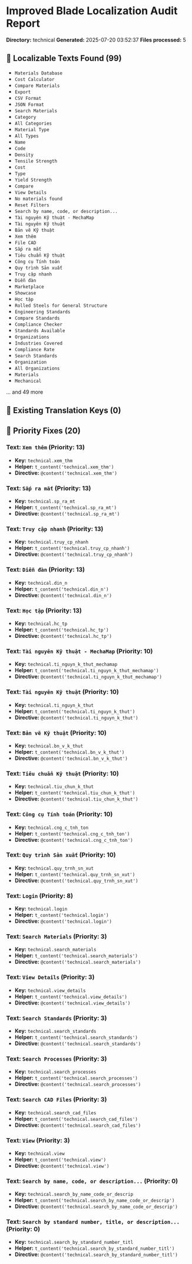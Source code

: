 # Improved Blade Localization Audit Report

**Directory:** technical
**Generated:** 2025-07-20 03:52:37
**Files processed:** 5

## 📝 Localizable Texts Found (99)

- `Materials Database`
- `Cost Calculator`
- `Compare Materials`
- `Export`
- `CSV Format`
- `JSON Format`
- `Search Materials`
- `Category`
- `All Categories`
- `Material Type`
- `All Types`
- `Name`
- `Code`
- `Density`
- `Tensile Strength`
- `Cost`
- `Type`
- `Yield Strength`
- `Compare`
- `View Details`
- `No materials found`
- `Reset Filters`
- `Search by name, code, or description...`
- `Tài nguyên Kỹ thuật - MechaMap`
- `Tài nguyên Kỹ thuật`
- `Bản vẽ Kỹ thuật`
- `Xem thêm`
- `File CAD`
- `Sắp ra mắt`
- `Tiêu chuẩn Kỹ thuật`
- `Công cụ Tính toán`
- `Quy trình Sản xuất`
- `Truy cập nhanh`
- `Diễn đàn`
- `Marketplace`
- `Showcase`
- `Học tập`
- `Rolled Steels for General Structure`
- `Engineering Standards`
- `Compare Standards`
- `Compliance Checker`
- `Standards Available`
- `Organizations`
- `Industries Covered`
- `Compliance Rate`
- `Search Standards`
- `Organization`
- `All Organizations`
- `Materials`
- `Mechanical`

... and 49 more

## 🔑 Existing Translation Keys (0)


## 🎯 Priority Fixes (20)

### Text: `Xem thêm` (Priority: 13)
- **Key:** `technical.xem_thm`
- **Helper:** `t_content('technical.xem_thm')`
- **Directive:** `@content('technical.xem_thm')`

### Text: `Sắp ra mắt` (Priority: 13)
- **Key:** `technical.sp_ra_mt`
- **Helper:** `t_content('technical.sp_ra_mt')`
- **Directive:** `@content('technical.sp_ra_mt')`

### Text: `Truy cập nhanh` (Priority: 13)
- **Key:** `technical.truy_cp_nhanh`
- **Helper:** `t_content('technical.truy_cp_nhanh')`
- **Directive:** `@content('technical.truy_cp_nhanh')`

### Text: `Diễn đàn` (Priority: 13)
- **Key:** `technical.din_n`
- **Helper:** `t_content('technical.din_n')`
- **Directive:** `@content('technical.din_n')`

### Text: `Học tập` (Priority: 13)
- **Key:** `technical.hc_tp`
- **Helper:** `t_content('technical.hc_tp')`
- **Directive:** `@content('technical.hc_tp')`

### Text: `Tài nguyên Kỹ thuật - MechaMap` (Priority: 10)
- **Key:** `technical.ti_nguyn_k_thut_mechamap`
- **Helper:** `t_content('technical.ti_nguyn_k_thut_mechamap')`
- **Directive:** `@content('technical.ti_nguyn_k_thut_mechamap')`

### Text: `Tài nguyên Kỹ thuật` (Priority: 10)
- **Key:** `technical.ti_nguyn_k_thut`
- **Helper:** `t_content('technical.ti_nguyn_k_thut')`
- **Directive:** `@content('technical.ti_nguyn_k_thut')`

### Text: `Bản vẽ Kỹ thuật` (Priority: 10)
- **Key:** `technical.bn_v_k_thut`
- **Helper:** `t_content('technical.bn_v_k_thut')`
- **Directive:** `@content('technical.bn_v_k_thut')`

### Text: `Tiêu chuẩn Kỹ thuật` (Priority: 10)
- **Key:** `technical.tiu_chun_k_thut`
- **Helper:** `t_content('technical.tiu_chun_k_thut')`
- **Directive:** `@content('technical.tiu_chun_k_thut')`

### Text: `Công cụ Tính toán` (Priority: 10)
- **Key:** `technical.cng_c_tnh_ton`
- **Helper:** `t_content('technical.cng_c_tnh_ton')`
- **Directive:** `@content('technical.cng_c_tnh_ton')`

### Text: `Quy trình Sản xuất` (Priority: 10)
- **Key:** `technical.quy_trnh_sn_xut`
- **Helper:** `t_content('technical.quy_trnh_sn_xut')`
- **Directive:** `@content('technical.quy_trnh_sn_xut')`

### Text: `Login` (Priority: 8)
- **Key:** `technical.login`
- **Helper:** `t_content('technical.login')`
- **Directive:** `@content('technical.login')`

### Text: `Search Materials` (Priority: 3)
- **Key:** `technical.search_materials`
- **Helper:** `t_content('technical.search_materials')`
- **Directive:** `@content('technical.search_materials')`

### Text: `View Details` (Priority: 3)
- **Key:** `technical.view_details`
- **Helper:** `t_content('technical.view_details')`
- **Directive:** `@content('technical.view_details')`

### Text: `Search Standards` (Priority: 3)
- **Key:** `technical.search_standards`
- **Helper:** `t_content('technical.search_standards')`
- **Directive:** `@content('technical.search_standards')`

### Text: `Search Processes` (Priority: 3)
- **Key:** `technical.search_processes`
- **Helper:** `t_content('technical.search_processes')`
- **Directive:** `@content('technical.search_processes')`

### Text: `Search CAD Files` (Priority: 3)
- **Key:** `technical.search_cad_files`
- **Helper:** `t_content('technical.search_cad_files')`
- **Directive:** `@content('technical.search_cad_files')`

### Text: `View` (Priority: 3)
- **Key:** `technical.view`
- **Helper:** `t_content('technical.view')`
- **Directive:** `@content('technical.view')`

### Text: `Search by name, code, or description...` (Priority: 0)
- **Key:** `technical.search_by_name_code_or_descrip`
- **Helper:** `t_content('technical.search_by_name_code_or_descrip')`
- **Directive:** `@content('technical.search_by_name_code_or_descrip')`

### Text: `Search by standard number, title, or description...` (Priority: 0)
- **Key:** `technical.search_by_standard_number_titl`
- **Helper:** `t_content('technical.search_by_standard_number_titl')`
- **Directive:** `@content('technical.search_by_standard_number_titl')`

